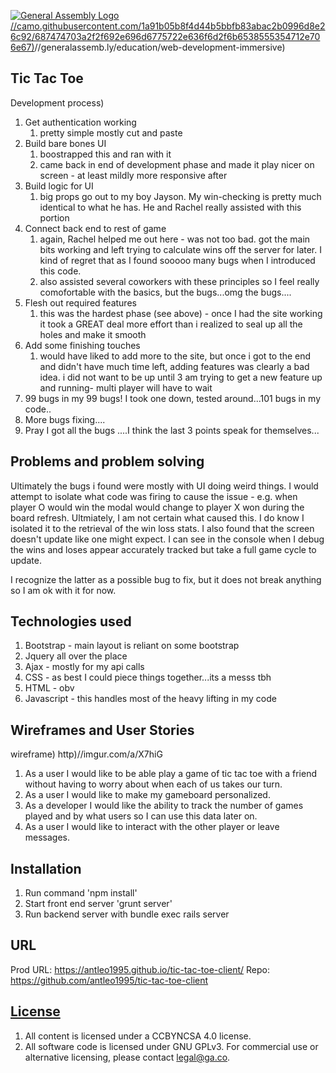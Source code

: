[![General Assembly Logo](https)//camo.githubusercontent.com/1a91b05b8f4d44b5bbfb83abac2b0996d8e26c92/687474703a2f2f692e696d6775722e636f6d2f6b6538555354712e706e67)](https)//generalassemb.ly/education/web-development-immersive)

## Tic Tac Toe

Development process)

1) Get authentication working
   1) pretty simple mostly cut and paste
2) Build bare bones UI
   1) boostrapped this and ran with it
   2) came back in end of development phase and made it play
      nicer on screen - at least mildly more responsive after
3) Build logic for UI
   1) big props go out to my boy Jayson. My win-checking is
      pretty much identical to what he has. He and Rachel
      really assisted with this portion
4) Connect back end to rest of game
   1) again, Rachel helped me out here - was not too bad.
      got the main bits working and left trying to calculate
      wins off the server for later. I kind of regret that
      as I found sooooo many bugs when I introduced this code.
   2) also assisted several coworkers with these principles
      so I feel really comofortable with the basics, but
      the bugs...omg the bugs....
5) Flesh out required features
    1) this was the hardest phase (see above) - once I had the
      site working it took a GREAT deal more effort than i realized
      to seal up all the holes and make it smooth
6) Add some finishing touches
    1) would have liked to add more to the site, but once i got
       to the end and didn't have much time left, adding features
       was clearly a bad idea. i did not want to be up until 3 am
       trying to get a new feature up and running- multi player
       will have to wait
7) 99 bugs in my 99 bugs! I took one down, tested around...101 bugs in my code..
8) More bugs fixing....
9) Pray I got all the bugs
   ....I think the last 3 points speak for themselves...

## Problems and problem solving
Ultimately the bugs i found were mostly with UI doing weird things. I would attempt
to isolate what code was firing to cause the issue - e.g. when player O would win
the modal would change to player X won during the board refresh. Ultmiately, I
am not certain what caused this. I do know I isolated it to the retrieval of
the win loss stats. I also found that the screen doesn't update like one might
expect. I can see in the console when I debug the wins and loses appear accurately
tracked but take a full game cycle to update.

I recognize the latter as a possible bug to fix, but it does not break anything
so I am ok with it for now.

## Technologies used

1) Bootstrap - main layout is reliant on some bootstrap
2) Jquery all over the place
3) Ajax - mostly for my api calls
4) CSS - as best I could piece things together...its a messs tbh
5) HTML - obv
6) Javascript - this handles most of the heavy lifting in my code

## Wireframes and User Stories
wireframe) http)//imgur.com/a/X7hiG

1) As a user I would like to be able play a game of tic tac toe with a friend
    without having to worry about when each of us takes our turn.
2) As a user I would like to make my gameboard personalized.
3) As a developer I would like the ability to track the number of games played
    and by what users so I can use this data later on.
4) As a user I would like to interact with the other player or leave messages.

## Installation

1) Run command 'npm install'
2) Start front end server 'grunt server'
3) Run backend server with bundle exec rails server

## URL
Prod URL:
https://antleo1995.github.io/tic-tac-toe-client/
Repo:
https://github.com/antleo1995/tic-tac-toe-client

## [License](LICENSE)

1)  All content is licensed under a CC­BY­NC­SA 4.0 license.
1)  All software code is licensed under GNU GPLv3. For commercial use or
    alternative licensing, please contact legal@ga.co.
